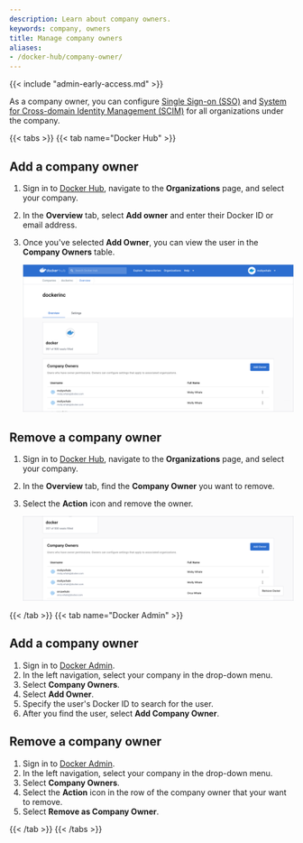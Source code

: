 ```yaml
---
description: Learn about company owners.
keywords: company, owners
title: Manage company owners
aliases:
- /docker-hub/company-owner/
---
```


{{< include "admin-early-access.md" >}}

As a company owner, you can configure [Single Sign-on (SSO)](../../security/for-admins/single-sign-on/_index.md) and [System for Cross-domain Identity Management (SCIM)](../../security/for-admins/scim.md) for all organizations under the company.

{{< tabs >}}
{{< tab name="Docker Hub" >}}

## Add a company owner

1. Sign in to [Docker Hub](https://hub.docker.com/), navigate to the **Organizations** page, and select your company.
2. In the **Overview** tab, select **Add owner** and enter their Docker ID or email address.
3. Once you've selected **Add Owner**, you can view the user in the **Company Owners** table.

    ![company-overview](../images/company-overview.png)

## Remove a company owner

1. Sign in to [Docker Hub](https://hub.docker.com/), navigate to the **Organizations** page, and select your company.
2. In the **Overview** tab, find the **Company Owner** you want to remove.
3. Select the **Action** icon and remove the owner.

    ![remove-owner](../images/remove-owner.png)

{{< /tab >}}
{{< tab name="Docker Admin" >}}

## Add a company owner

1. Sign in to [Docker Admin](https://admin.docker.com).
2. In the left navigation, select your company in the drop-down menu.
3. Select **Company Owners**.
4. Select **Add Owner**.
5. Specify the user's Docker ID to search for the user.
6. After you find the user, select **Add Company Owner**.

## Remove a company owner

1. Sign in to [Docker Admin](https://admin.docker.com).
2. In the left navigation, select your company in the drop-down menu.
3. Select **Company Owners**.
4. Select the **Action** icon in the row of the company owner that your want to remove.
5. Select **Remove as Company Owner**.

{{< /tab >}}
{{< /tabs >}}

